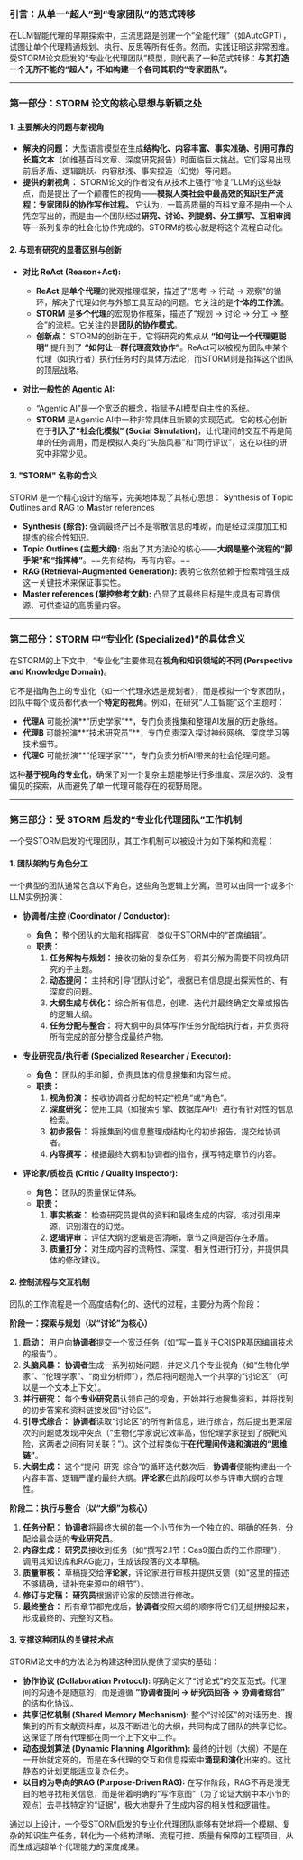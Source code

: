 ### **引言：从单一“超人”到“专家团队”的范式转移**

在LLM智能代理的早期探索中，主流思路是创建一个“全能代理”（如AutoGPT），试图让单个代理精通规划、执行、反思等所有任务。然而，实践证明这非常困难。受STORM论文启发的“专业化代理团队”模型，则代表了一种范式转移：**与其打造一个无所不能的“超人”，不如构建一个各司其职的“专家团队”。**

---

### **第一部分：STORM 论文的核心思想与新颖之处**

#### **1. 主要解决的问题与新视角**

*   **解决的问题：** 大型语言模型在生成**结构化、内容丰富、事实准确、引用可靠的长篇文本**（如维基百科文章、深度研究报告）时面临巨大挑战。它们容易出现前后矛盾、逻辑跳跃、内容肤浅、事实捏造（幻觉）等问题。
*   **提供的新视角：** STORM论文的作者没有从技术上强行“修复”LLM的这些缺点，而是提出了一个颠覆性的视角——**模拟人类社会中最高效的知识生产流程：专家团队的协作写作过程。** 它认为，一篇高质量的百科文章不是由一个人凭空写出的，而是由一个团队经过**研究、讨论、列提纲、分工撰写、互相审阅**等一系列复杂的社会化协作完成的。STORM的核心就是将这个流程自动化。

#### **2. 与现有研究的显著区别与创新**

*   **对比 ReAct (Reason+Act):**
    *   **ReAct** 是**单个代理**的微观推理框架，描述了“思考 -> 行动 -> 观察”的循环，解决了代理如何与外部工具互动的问题。它关注的是**个体的工作流**。
    *   **STORM** 是**多个代理**的宏观协作框架，描述了“规划 -> 讨论 -> 分工 -> 整合”的流程。它关注的是**团队的协作模式**。
    *   **创新点：** STORM的创新在于，它将研究的焦点从 **“如何让一个代理更聪明”** 提升到了 **“如何让一群代理高效协作”**。ReAct可以被视为团队中某个代理（如执行者）执行任务时的具体方法论，而STORM则是指挥这个团队的顶层战略。

*   **对比一般性的 Agentic AI:**
    *   “Agentic AI”是一个宽泛的概念，指赋予AI模型自主性的系统。
    *   **STORM** 是Agentic AI中一种非常具体且新颖的实现范式。它的核心创新在于**引入了“社会化模拟” (Social Simulation)**，让代理间的交互不再是简单的任务调用，而是模拟人类的“头脑风暴”和“同行评议”，这在以往的研究中非常少见。

#### **3. "STORM" 名称的含义**

STORM 是一个精心设计的缩写，完美地体现了其核心思想：
**S**ynthesis of **T**opic **O**utlines and **R**AG to **M**aster references
*   **Synthesis (综合):** 强调最终产出不是零散信息的堆砌，而是经过深度加工和提炼的综合性知识。
*   **Topic Outlines (主题大纲):** 指出了其方法论的核心——**大纲是整个流程的“脚手架”和“指挥棒”**。==先有结构，再有内容。==
*   **RAG (Retrieval-Augmented Generation):** 表明它依然依赖于检索增强生成这一关键技术来保证事实性。
*   **Master references (掌控参考文献):** 凸显了其最终目标是生成具有可靠信源、可供查证的高质量内容。

---

### **第二部分：STORM 中“专业化 (Specialized)”的具体含义**

在STORM的上下文中，“专业化”主要体现在**视角和知识领域的不同 (Perspective and Knowledge Domain)**。

它不是指角色上的专业化（如一个代理永远是规划者），而是模拟一个专家团队，团队中每个成员都代表一个**特定的视角**。例如，在研究“人工智能”这个主题时：
*   **代理A** 可能扮演**“历史学家”**，专门负责搜集和整理AI发展的历史脉络。
*   **代理B** 可能扮演**“技术研究员”**，专门负责深入探讨神经网络、深度学习等技术细节。
*   **代理C** 可能扮演**“伦理学家”**，专门负责分析AI带来的社会伦理问题。

这种**基于视角的专业化**，确保了对一个复杂主题能够进行多维度、深层次的、没有偏见的探索，从而避免了单一代理可能存在的视野局限。

---

### **第三部分：受 STORM 启发的“专业化代理团队”工作机制**

一个受STORM启发的代理团队，其工作机制可以被设计为如下架构和流程：

#### **1. 团队架构与角色分工**

一个典型的团队通常包含以下角色，这些角色逻辑上分离，但可以由同一个或多个LLM实例扮演：

*   **协调者/主控 (Coordinator / Conductor):**
    *   **角色：** 整个团队的大脑和指挥官，类似于STORM中的“首席编辑”。
    *   **职责：**
        1.  **任务解构与规划：** 接收初始的复杂任务，将其分解为需要不同视角研究的子主题。
        2.  **动态提问：** 主持和引导“团队讨论”，根据已有信息提出探索性的、有深度的问题。
        3.  **大纲生成与优化：** 综合所有信息，创建、迭代并最终确定文章或报告的逻辑大纲。
        4.  **任务分配与整合：** 将大纲中的具体写作任务分配给执行者，并负责将所有完成的部分整合成最终产物。

*   **专业研究员/执行者 (Specialized Researcher / Executor):**
    *   **角色：** 团队的手和脚，负责具体的信息搜集和内容生成。
    *   **职责：**
        1.  **视角扮演：** 接收协调者分配的特定“视角”或“角色”。
        2.  **深度研究：** 使用工具（如搜索引擎、数据库API）进行有针对性的信息检索。
        3.  **初步报告：** 将搜集到的信息整理成结构化的初步报告，提交给协调者。
        4.  **内容撰写：** 根据最终大纲和协调者的指令，撰写特定章节的内容。

*   **评论家/质检员 (Critic / Quality Inspector):**
    *   **角色：** 团队的质量保证体系。
    *   **职责：**
        1.  **事实核查：** 检查研究员提供的资料和最终生成的内容，核对引用来源，识别潜在的幻觉。
        2.  **逻辑评审：** 评估大纲的逻辑是否清晰，章节之间是否存在矛盾。
        3.  **质量打分：** 对生成内容的流畅性、深度、相关性进行打分，并提供具体的修改建议。

#### **2. 控制流程与交互机制**

团队的工作流程是一个高度结构化的、迭代的过程，主要分为两个阶段：

**阶段一：探索与规划（以“讨论”为核心）**

1.  **启动：** 用户向**协调者**提交一个宽泛任务（如“写一篇关于CRISPR基因编辑技术的报告”）。
2.  **头脑风暴：** **协调者**生成一系列初始问题，并定义几个专业视角（如“生物化学家”、“伦理学家”、“商业分析师”），然后将问题抛入一个共享的“讨论区”（可以是一个文本上下文）。
3.  **并行研究：** 每个**专业研究员**认领自己的视角，开始并行地搜集资料，并将找到的初步答案和资料链接发回“讨论区”。
4.  **引导式综合：** **协调者**读取“讨论区”的所有新信息，进行综合，然后提出更深层次的问题或发现冲突点（“生物化学家说它效率高，但伦理学家提到了脱靶风险，这两者之间有何关联？”）。这个过程类似于**在代理间传递和演进的“思维链”**。
5.  **大纲生成：** 这个“提问-研究-综合”的循环迭代数次后，**协调者**便能构建出一个内容丰富、逻辑严谨的最终大纲。**评论家**在此阶段可以参与评审大纲的合理性。

**阶段二：执行与整合（以“大纲”为核心）**

1.  **任务分配：** **协调者**将最终大纲的每一个小节作为一个独立的、明确的任务，分配给最合适的**专业研究员**。
2.  **内容生成：** **研究员**接收到任务（如“撰写2.1节：Cas9蛋白质的工作原理”），调用其知识库和RAG能力，生成该段落的文本草稿。
3.  **质量审核：** 草稿提交给**评论家**，评论家进行审核并提供反馈（如“这里的描述不够精确，请补充来源中的细节”）。
4.  **修订与定稿：** **研究员**根据评论家的反馈进行修改。
5.  **最终整合：** 所有章节都完成后，**协调者**按照大纲的顺序将它们无缝拼接起来，形成最终的、完整的文档。

#### **3. 支撑这种团队的关键技术点**

STORM论文中的方法论为构建这种团队提供了坚实的基础：

*   **协作协议 (Collaboration Protocol):** 明确定义了“讨论式”的交互范式。代理间的沟通不是随意的，而是遵循 **“协调者提问 -> 研究员回答 -> 协调者综合”** 的结构化协议。
*   **共享记忆机制 (Shared Memory Mechanism):** 整个“讨论区”的对话历史、搜集到的所有文献资料库，以及不断进化的大纲，共同构成了团队的共享记忆。这保证了所有代理都在同一个上下文中工作。
*   **动态规划算法 (Dynamic Planning Algorithm):** 最终的计划（大纲）不是在一开始就定死的，而是在多代理的交互和信息探索中**涌现和演化**出来的。这比静态的计划更能适应复杂任务。
*   **以目的为导向的RAG (Purpose-Driven RAG):** 在写作阶段，RAG不再是漫无目的地寻找相关信息，而是带着明确的“写作意图”（为了论证大纲中本小节的观点）去寻找特定的“证据”，极大地提升了生成内容的相关性和逻辑性。

通过以上设计，一个受STORM启发的专业化代理团队能够有效地将一个模糊、复杂的知识生产任务，转化为一个结构清晰、流程可控、质量有保障的工程项目，从而生成远超单个代理能力的深度成果。